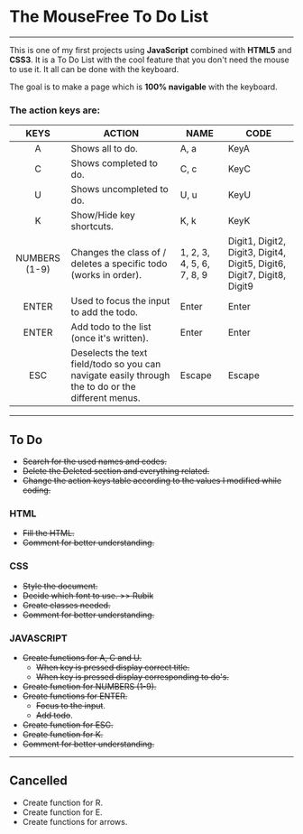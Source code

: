 # The MouseFree To Do List

---

This is one of my first projects using **JavaScript** combined with **HTML5** and **CSS3**. It is a To Do List with the cool feature that you don't need the mouse to use it. It all can be done with the keyboard.

The goal is to make a page which is **100% navigable** with the keyboard.

### The action keys are:

|     KEYS      | ACTION                                                                                             | NAME                      | CODE                                                                   |
| :-----------: | -------------------------------------------------------------------------------------------------- | ------------------------- | ---------------------------------------------------------------------- |
|       A       | Shows all to do.                                                                                   | A, a                      | KeyA                                                                   |
|       C       | Shows completed to do.                                                                             | C, c                      | KeyC                                                                   |
|       U       | Shows uncompleted to do.                                                                           | U, u                      | KeyU                                                                   |
|       K       | Show/Hide key shortcuts.                                                                           | K, k                      | KeyK                                                                   |
| NUMBERS (1-9) | Changes the class of / deletes a specific todo (works in order).                                   | 1, 2, 3, 4, 5, 6, 7, 8, 9 | Digit1, Digit2, Digit3, Digit4, Digit5, Digit6, Digit7, Digit8, Digit9 |
|     ENTER     | Used to focus the input to add the todo.                                                           | Enter                     | Enter                                                                  |
|     ENTER     | Add todo to the list (once it's written).                                                          | Enter                     | Enter                                                                  |
|      ESC      | Deselects the text field/todo so you can navigate easily through the to do or the different menus. | Escape                    | Escape                                                                 |

---

## To Do

-   ~~Search for the used names and codes.~~
-   ~~Delete the Deleted section and everything related.~~
-   ~~Change the action keys table according to the values I modified while coding.~~

### HTML

-   ~~Fill the HTML.~~
-   ~~Comment for better understanding.~~

### CSS

-   ~~Style the document.~~
-   ~~Decide which font to use. >> Rubik~~
-   ~~Create classes needed.~~
-   ~~Comment for better understanding.~~

### JAVASCRIPT

-   ~~Create functions for A, C and U.~~
    -   ~~When key is pressed display correct title.~~
    -   ~~When key is pressed display corresponding to do's.~~
-   ~~Create function for NUMBERS (1-9).~~
-   ~~Create functions for ENTER.~~
    -   ~~Focus to the input~~.
    -   ~~Add todo~~.
-   ~~Create function for ESC.~~
-   ~~Create function for K.~~
-   ~~Comment for better understanding.~~

---

## Cancelled

-   Create function for R.
-   Create function for E.
-   Create functions for arrows.
